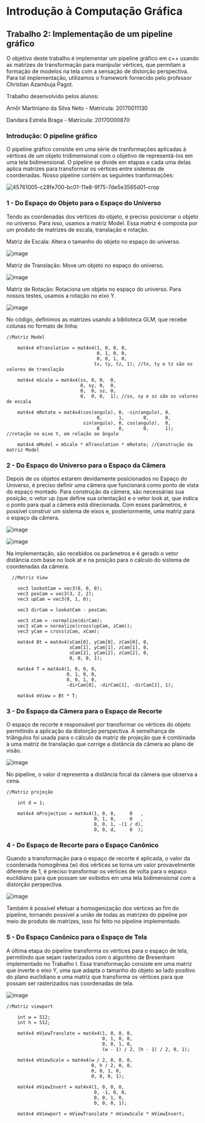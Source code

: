 # Introdução à Computação Gráfica

## Trabalho 2: Implementação de um pipeline gráfico

O objetivo deste trabalho é implementar um pipeline gráfico em c++ usando as matrizes de transformação para manipular vértices, que permitam a formação de modelos na tela com a sensação de distorção perspectiva.
Para tal implementação, utilizamos o framework fornecido pelo professor Christian Azambuja Pagot.

Trabalho desenvolvido pelos alunos:

Arnôr Martiniano da Silva Neto - Matrícula: 20170011130

Dandara Estrela Braga - Matrícula: 20170000870

### Introdução: O pipeline gráfico
O pipeline gráfico consiste em uma série de tranformações aplicadas à vértices de um objeto tridimensional com o objetivo de representá-los em uma tela bidimensional. O pipeline se divide em etapas e cada uma delas aplica matrizes para transformar os vértices entre sistemas de coordenadas. Nosso pipeline contém as seguintes tranformações:

![45761005-c28fe700-bc01-11e8-9f75-7de5e3565d01-crop](https://user-images.githubusercontent.com/42072854/45788157-3dcbba00-bc4f-11e8-9772-1a03c5555128.jpeg)

### 1 - Do Espaço do Objeto para o Espaço do Universo
Tendo as coordenadas dos vértices do objeto, é preciso posicionar o objeto no universo. Para isso, usamos a matriz Model. Essa matriz é composta por um produto de matrizes de escala, translação e rotação.

Matriz de Escala:
Altera o tamanho do objeto no espaço do universo.

![image](https://user-images.githubusercontent.com/42072854/45788116-03fab380-bc4f-11e8-8986-dbd78c0dac5f.png)

Matriz de Translação:
Move um objeto no espaço do universo.

![image](https://user-images.githubusercontent.com/42072854/45788127-14129300-bc4f-11e8-9369-1d408a6142e2.png)

Matriz de Rotação:
Rotaciona um objeto no espaço do universo. Para nossos testes, usamos a rotação no eixo Y.

![image](https://user-images.githubusercontent.com/42072854/45788146-255b9f80-bc4f-11e8-8556-4ec765cef6ef.png)

No código, definimos as matrizes usando a biblioteca GLM, que recebe colunas no formato de linha:
```
//Matriz Model

    mat4x4 mTranslation = mat4x4(1, 0, 0, 0,
                                 0, 1, 0, 0,
                                 0, 0, 1, 0,
                                tx, ty, tz, 1); //tx, ty e tz são os valores de translação

    mat4x4 mScale = mat4x4(sx, 0, 0,  0,
                           0, sy, 0,  0,
                           0,  0, sz, 0,
                           0,  0, 0,  1); //sx, sy e sz são os valores de escala

    mat4x4 mRotate = mat4x4(cos(angulo), 0, -sin(angulo), 0,
                                 0,      1,       0,      0,
                            sin(angulo), 0, cos(angulo),  0,
                                 0       0,       0,      1); //rotação no eixo Y, em relação ao ângulo

    mat4x4 mModel = mScale * mTranslation * mRotate; //Construção da matriz Model

```
### 2 - Do Espaço do Universo para o Espaço da Câmera
Depois de os objetos estarem devidamente posicionados no Espaço do Universo, é preciso definir uma câmera que funcionará como ponto de vista do espaço montado. Para construção da câmera, são necessárias sua posição, o vetor up (que define sua orientação) e o vetor look at, que indica o ponto para qual a câmera está direcionada. Com esses parâmetros, é possível construir um sistema de eixos e, posteriormente, uma matriz para o espaço da câmera.

![image](https://user-images.githubusercontent.com/42072854/45788229-98fdac80-bc4f-11e8-9a94-6023cb55d944.png)

![image](https://user-images.githubusercontent.com/42072854/45770412-b3686380-bc18-11e8-9b29-8ea0477033d9.png)

Na implementação, são recebidos os parâmetros e é gerado o vetor distância com base no look at e na posição para o cálculo do sistema de coordenadas da câmera.  
```
  //Matriz View

    vec3 lookatCam = vec3(0, 0, 0);
    vec3 posCam = vec3(3, 2, 2);
    vec3 upCam = vec3(0, 1, 0);

    vec3 dirCam = lookatCam - posCam;

    vec3 zCam = -normalize(dirCam);
    vec3 xCam = normalize(cross(upCam, zCam));
    vec3 yCam = cross(zCam, xCam);

    mat4x4 Bt = mat4x4(xCam[0], yCam[0], zCam[0], 0,
                       xCam[1], yCam[1], zCam[1], 0,
                       xCam[2], yCam[2], zCam[2], 0,
                       0, 0, 0, 1);

    mat4x4 T = mat4x4(1, 0, 0, 0,
                      0, 1, 0, 0,
                      0, 0, 1, 0,
                      -dirCam[0], -dirCam[1], -dirCam[2], 1);

    mat4x4 mView = Bt * T;
``` 
### 3 - Do Espaço da Câmera para o Espaço de Recorte
O espaço de recorte é responsável por transformar os vértices do objeto permitindo a aplicação da distorção perspectiva. A semelhança de triângulos foi usada para o cálculo da matriz de projeção que é combinada à uma matriz de translação que corrige a distância da câmera ao plano de visão.

![image](https://user-images.githubusercontent.com/42072854/45771040-6be2d700-bc1a-11e8-9c8d-cdd88af1c7d9.png)

No pipeline, o valor d representa a distância focal da câmera que observa a cena.
```
//Matriz projeção

    int d = 1;

    mat4x4 mProjection = mat4x4(1, 0, 0,     0   ,
                                0, 1, 0,     0   ,
                                0, 0, 1, -(1 / d),
                                0, 0, d,     0  );

```
### 4 - Do Espaço de Recorte para o Espaço Canônico
Quando a transformação para o espaço de recorte é aplicada, o valor da coordenada homogênea (w) dos vértices se torna um valor provavelmente diferente de 1, é preciso transformar os vértices de volta para o espaço euclidiano para que possam ser exibidos em uma tela bidimensional com a distorção perspectiva.

![image](https://user-images.githubusercontent.com/42072854/45771687-28896800-bc1c-11e8-835c-5cc40a89b8e2.png)

Também é possível efetuar a homogenização dos vértices ao fim do pipeline, tornando possível a união de todas as matrizes do pipeline por meio de produto de matrizes, isso foi feito no pipeline implementado.

### 5 - Do Espaço Canônico para o Espaço de Tela
A última etapa do pipeline transforma os vértices para o espaço de tela, permitindo que sejam rasterizados com o algoritmo de Bresenham implementado no Trabalho I. Essa transformação consiste em uma matriz que inverte o eixo Y, uma que adapta o tamanho do objeto ao lado positivo do plano euclidiano e uma matriz que transforma os vértices para que possam ser rasterizados nas coordenadas de tela.

![image](https://user-images.githubusercontent.com/42072854/45772460-29bb9480-bc1e-11e8-823d-4a3ed6e135db.png)

```
//Matriz viewport

    int w = 512;
    int h = 512;

    mat4x4 mViewTranslate = mat4x4(1, 0, 0, 0,
                                   0, 1, 0, 0,
                                   0, 0, 1, 0,
                                   (w - 1) / 2, (h - 1) / 2, 0, 1);

    mat4x4 mViewScale = mat4x4(w / 2, 0, 0, 0,
                               0, h / 2, 0, 0,
                               0, 0, 1, 0,
                               0, 0, 0, 1);

    mat4x4 mViewInvert = mat4x4(1, 0, 0, 0,
                                0, -1, 0, 0,
                                0, 0, 1, 0,
                                0, 0, 0, 1);

    mat4x4 mViewport = mViewTranslate * mViewScale * mViewInvert;
```
